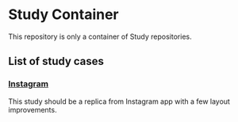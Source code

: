 # Study Container

This repository is only a container of Study repositories.

## List of study cases

### [Instagram]()
This study should be a replica from Instagram app with a few layout improvements.